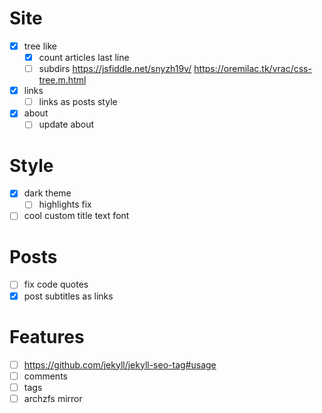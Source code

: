 # Site

- [x] tree like
  - [x] count articles last line
  - [ ] subdirs
        https://jsfiddle.net/snyzh19v/
        https://oremilac.tk/vrac/css-tree.m.html
- [x] links
  - [ ] links as posts style
- [x] about
  - [ ] update about

# Style

- [x] dark theme
  - [ ] highlights fix
- [ ] cool custom title text font

# Posts

- [ ] fix code quotes
- [x] post subtitles as links

# Features

- [ ] https://github.com/jekyll/jekyll-seo-tag#usage
- [ ] comments
- [ ] tags
- [ ] archzfs mirror
